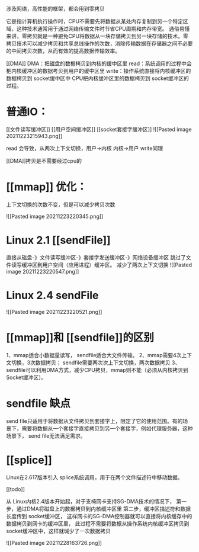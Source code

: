 涉及网络，高性能的框架，都会用到零拷贝


它是指计算机执行操作时，CPU不需要先将数据从某处内存复制到另一个特定区域，这种技术通常用于通过网络传输文件时节省CPU周期和内存带宽。
通俗易懂来讲，零拷贝就是一种避免CPU将数据从一块存储拷贝到另一块存储的技术。零拷贝技术可以减少拷贝和共享总线操作的次数，消除传输数据在存储器之间不必要的中间拷贝次数，从而有效的提高数据传输效率。


[[DMA]]
DMA：把磁盘的数椐栲贝到内核的缓中区里
read：系统调用的过程中会杷内核缓冲区的数据考贝到用户的缓中区里
write：操作系统直接将内核缓冲区的数椐栲贝到 socket缓中区中
CPU杷内核缓冲区里的数椐栲贝到 socket缓冲区的过程。


# 普通IO：

[[文件读写缓冲区]]
[[用户空间缓冲区]]
[[socket套接字缓冲区]]
![[Pasted image 20211223215943.png]]

read 会导致，从两次上下文切换，用户->内核 内核->用户
write同理

[[DMA]]拷贝是不需要经过cpu的


# [[mmap]] 优化：
上下文切换的次数不变，但是可以减少拷贝次数

![[Pasted image 20211223220345.png]]


# Linux 2.1 [[sendFile]]

直接从磁盘-》文件读写缓冲区-》套接字发送缓冲区-》网络设备缓冲区
跳过了文件读写缓冲区到用户空间（应用进程）缓冲区。
减少了两次上下文切换
![[Pasted image 20211223220547.png]]
# Linux 2.4 sendFile

![[Pasted image 20211223220521.png]]

# [[mmap]]和 [[sendfile]]的区别

1、mmap适合小数据量读写， sendfile适合大文件传输。
2、mmap需要4次上下文切换，3次数据拷贝； sendfile需要两次次上下文切换，两次数据拷贝
3、sendfile可以利用DMA方式，减少CPU拷贝，mmap则不能（必须从内核拷贝到Socket缓冲区）。


# sendfile 缺点
send file只适用于将数据从文件拷贝到套接字上，限定了它的使用范围。有的场景下，需要将数据从一个套接字直接拷贝到另一个套接字，例如代理服务器，这种场景下， send file无法满足需求。


# [[splice]]
Linux在2.617版本引入 splice系统调用，用于在两个文件描述符中移动数据。

[[todo]]





从 Linux内核2.4版本开始起，对于支椅网卡支持SG-DMA技术的情况下，
第一步，通过DMA将磁盘上的数椐栲贝到内核缓冲区里
第二步，缓冲区描述符和数据长度传到 socket缓冲区，
这样网卡的SG-DMA控制器就可以直接将内核缓存中的数据栲贝到网卡的缓冲区里，
此过程不需要将数椐从操作系统内核缓冲区拷贝到 socket缓冲区中，这样就瑊少了一次数据拷贝

![[Pasted image 20211228163726.png]]